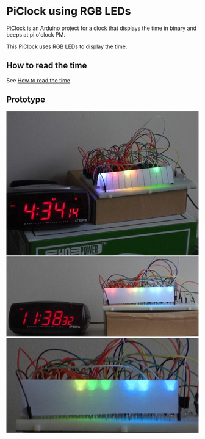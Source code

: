 # PiClock using RGB LEDs

[PiClock](README.md) is an Arduino project for a clock that displays the time in binary and beeps at pi o'clock PM.

This [PiClock](README.md) uses RGB LEDs to display the time.

## How to read the time

See [How to read the time](HowToReadTheTime.md).

## Prototype

![Pi Clock Prototype 1](RgbLeds/PiClockRgbLedsPrototypeSide.jpg)
![Pi Clock Prototype 1](RgbLeds/PiClockRgbLedsPrototypeFront.jpg)
![Pi Clock Prototype 2](RgbLeds/PiClockRgbLedsPrototypeCloseUp.jpg)
